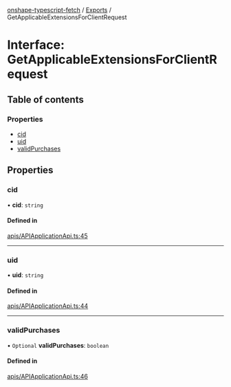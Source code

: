 [onshape-typescript-fetch](../README.md) / [Exports](../modules.md) / GetApplicableExtensionsForClientRequest

# Interface: GetApplicableExtensionsForClientRequest

## Table of contents

### Properties

- [cid](GetApplicableExtensionsForClientRequest.md#cid)
- [uid](GetApplicableExtensionsForClientRequest.md#uid)
- [validPurchases](GetApplicableExtensionsForClientRequest.md#validpurchases)

## Properties

### cid

• **cid**: `string`

#### Defined in

[apis/APIApplicationApi.ts:45](https://github.com/toebes/onshape-typescript-fetch/blob/3e11ae1/apis/APIApplicationApi.ts#L45)

___

### uid

• **uid**: `string`

#### Defined in

[apis/APIApplicationApi.ts:44](https://github.com/toebes/onshape-typescript-fetch/blob/3e11ae1/apis/APIApplicationApi.ts#L44)

___

### validPurchases

• `Optional` **validPurchases**: `boolean`

#### Defined in

[apis/APIApplicationApi.ts:46](https://github.com/toebes/onshape-typescript-fetch/blob/3e11ae1/apis/APIApplicationApi.ts#L46)

